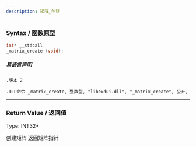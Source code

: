 ```yaml
---
description: 矩阵_创建
---
```


### Syntax / 函数原型

```C++
int* __stdcall 
_matrix_create (void);
```

##### 易语言声明

```Elang
.版本 2

.DLL命令 _matrix_create, 整数型, "libexdui.dll", "_matrix_create", 公开, 
```

---

### Return Value / 返回值

Type: INT32*

创建矩阵 返回矩阵指针
